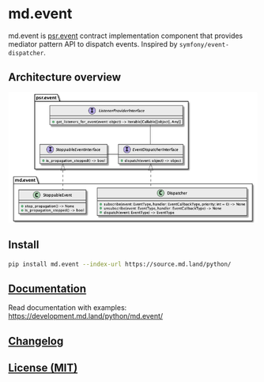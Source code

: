 # md.event

md.event is [psr.event](../psr.event/) contract implementation component 
that provides mediator pattern API to dispatch events.
Inspired by `symfony/event-dispatcher`.

## Architecture overview

[![Architecture overview][architecture-overview]][architecture-overview]

## Install

```sh
pip install md.event --index-url https://source.md.land/python/
```

## [Documentation](docs/index.md)

Read documentation with examples: https://development.md.land/python/md.event/

## [Changelog](changelog.md)
## [License (MIT)](license.md)

[architecture-overview]: docs/_static/architecture.class-diagram.png
